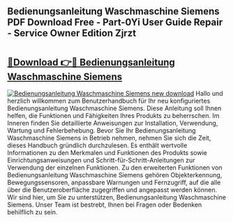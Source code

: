 ## Bedienungsanleitung Waschmaschine Siemens PDF Download Free - Part-0Yi User Guide Repair - Service Owner Edition Zjrzt

# <h2><a href="http://df3nkp.blite.top/?on=Bedienungsanleitung+Waschmaschine+Siemens">🔗Download 👉🔴 Bedienungsanleitung Waschmaschine Siemens</a></h2>

[![Bedienungsanleitung Waschmaschine Siemens new download](https://i.imgur.com/lujVjoI.png)](http://df3nkp.blite.top/?on=Bedienungsanleitung+Waschmaschine+Siemens)
Hallo und herzlich willkommen zum Benutzerhandbuch für Ihr neu konfiguriertes Bedienungsanleitung Waschmaschine Siemens. Diese Anleitung soll Ihnen helfen, die Funktionen und Fähigkeiten Ihres Produkts zu beherrschen. Im Inneren finden Sie detaillierte Anweisungen zur Installation, Verwendung, Wartung und Fehlerbehebung. Bevor Sie Ihr Bedienungsanleitung Waschmaschine Siemens in Betrieb nehmen, nehmen Sie sich die Zeit, dieses Handbuch gründlich durchzulesen. Es enthält wertvolle Informationen zu den Merkmalen und Funktionen des Produkts sowie Einrichtungsanweisungen und Schritt-für-Schritt-Anleitungen zur Verwendung der einzelnen Funktionen. Zu den erweiterten Funktionen von Bedienungsanleitung Waschmaschine Siemens gehören Objekterkennung, Bewegungssensoren, anpassbare Warnungen und Fernzugriff, auf die alle über die Benutzeroberfläche zugegriffen und angepasst werden können. Wir sind hier, um Sie zu unterstützen, Bedienungsanleitung Waschmaschine Siemens. Unser Team ist bestrebt, Ihnen bei Fragen oder Bedenken behilflich zu sein.
